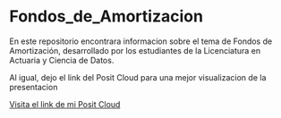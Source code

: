 # Fondos_de_Amortizacion
En este repositorio encontrara informacion sobre el tema de Fondos de Amortización, desarrollado por los estudiantes de la Licenciatura en Actuaria y Ciencia de Datos.

Al igual, dejo el link del Posit Cloud para una mejor visualizacion de la presentacion

[Visita el link de mi Posit Cloud](https://posit.cloud/content/9425009)

